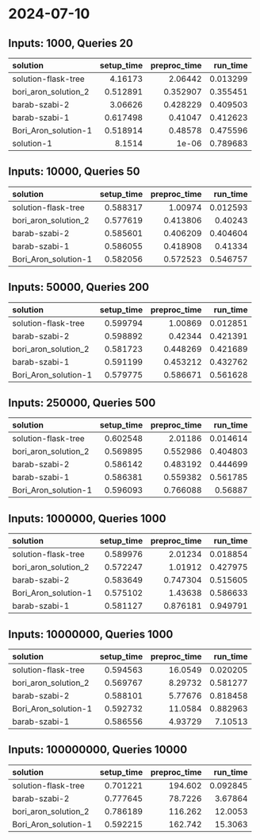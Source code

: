 # 2024-07-10

## Inputs: 1000, Queries 20

| solution             |   setup_time |   preproc_time |   run_time |
|:---------------------|-------------:|---------------:|-----------:|
| solution-flask-tree  |     4.16173  |       2.06442  |   0.013299 |
| bori_aron_solution_2 |     0.512891 |       0.352907 |   0.355451 |
| barab-szabi-2        |     3.06626  |       0.428229 |   0.409503 |
| barab-szabi-1        |     0.617498 |       0.41047  |   0.412623 |
| Bori_Aron_solution-1 |     0.518914 |       0.48578  |   0.475596 |
| solution-1           |     8.1514   |       1e-06    |   0.789683 |

## Inputs: 10000, Queries 50

| solution             |   setup_time |   preproc_time |   run_time |
|:---------------------|-------------:|---------------:|-----------:|
| solution-flask-tree  |     0.588317 |       1.00974  |   0.012593 |
| bori_aron_solution_2 |     0.577619 |       0.413806 |   0.40243  |
| barab-szabi-2        |     0.585601 |       0.406209 |   0.404604 |
| barab-szabi-1        |     0.586055 |       0.418908 |   0.41334  |
| Bori_Aron_solution-1 |     0.582056 |       0.572523 |   0.546757 |

## Inputs: 50000, Queries 200

| solution             |   setup_time |   preproc_time |   run_time |
|:---------------------|-------------:|---------------:|-----------:|
| solution-flask-tree  |     0.599794 |       1.00869  |   0.012851 |
| barab-szabi-2        |     0.598892 |       0.42344  |   0.421391 |
| bori_aron_solution_2 |     0.581723 |       0.448269 |   0.421689 |
| barab-szabi-1        |     0.591199 |       0.453212 |   0.432762 |
| Bori_Aron_solution-1 |     0.579775 |       0.586671 |   0.561628 |

## Inputs: 250000, Queries 500

| solution             |   setup_time |   preproc_time |   run_time |
|:---------------------|-------------:|---------------:|-----------:|
| solution-flask-tree  |     0.602548 |       2.01186  |   0.014614 |
| bori_aron_solution_2 |     0.569895 |       0.552986 |   0.404803 |
| barab-szabi-2        |     0.586142 |       0.483192 |   0.444699 |
| barab-szabi-1        |     0.586381 |       0.559382 |   0.561785 |
| Bori_Aron_solution-1 |     0.596093 |       0.766088 |   0.56887  |

## Inputs: 1000000, Queries 1000

| solution             |   setup_time |   preproc_time |   run_time |
|:---------------------|-------------:|---------------:|-----------:|
| solution-flask-tree  |     0.589976 |       2.01234  |   0.018854 |
| bori_aron_solution_2 |     0.572247 |       1.01912  |   0.427975 |
| barab-szabi-2        |     0.583649 |       0.747304 |   0.515605 |
| Bori_Aron_solution-1 |     0.575102 |       1.43638  |   0.586633 |
| barab-szabi-1        |     0.581127 |       0.876181 |   0.949791 |

## Inputs: 10000000, Queries 1000

| solution             |   setup_time |   preproc_time |   run_time |
|:---------------------|-------------:|---------------:|-----------:|
| solution-flask-tree  |     0.594563 |       16.0549  |   0.020205 |
| bori_aron_solution_2 |     0.569767 |        8.29732 |   0.581277 |
| barab-szabi-2        |     0.588101 |        5.77676 |   0.818458 |
| Bori_Aron_solution-1 |     0.592732 |       11.0584  |   0.882963 |
| barab-szabi-1        |     0.586556 |        4.93729 |   7.10513  |

## Inputs: 100000000, Queries 10000

| solution             |   setup_time |   preproc_time |   run_time |
|:---------------------|-------------:|---------------:|-----------:|
| solution-flask-tree  |     0.701221 |       194.602  |   0.092845 |
| barab-szabi-2        |     0.777645 |        78.7226 |   3.67864  |
| bori_aron_solution_2 |     0.786189 |       116.262  |  12.0053   |
| Bori_Aron_solution-1 |     0.592215 |       162.742  |  15.3063   |